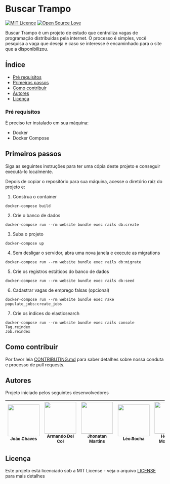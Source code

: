 # Buscar Trampo

[![MIT Licence](https://badges.frapsoft.com/os/mit/mit.svg?v=103)](LICENSE) [![Open Source Love](https://badges.frapsoft.com/os/v1/open-source.png?v=103)](https://github.com/ellerbrock/open-source-badges/)

Buscar Trampo é um projeto de estudo que centraliza vagas de programação distribuídas pela internet. O processo é simples, você pesquisa a vaga que deseja e caso se interesse é encaminhado para o site que a disponibilizou.

## Índice

- [Pré requisitos](#pré-requisitos)
- [Primeiros passos](#primeiros-passos)
- [Como contribuir](#como-contribuir)
- [Autores](#autores)
- [Licença](#licensa)

### Pré requisitos

É preciso ter instalado em sua máquina:

- Docker
- Docker Compose

## Primeiros passos

Siga as seguintes instruções para ter uma cópia deste projeto e conseguir executá-lo localmente.

Depois de copiar o repositório para sua máquina, acesse o diretório raiz do projeto e:

1.  Construa o container

```
docker-compose build
```

2.  Crie o banco de dados

```
docker-compose run --rm website bundle exec rails db:create
```

3.  Suba o projeto

```
docker-compose up
```

4.  Sem desligar o servidor, abra uma nova janela e execute as migrations

```
docker-compose run --rm website bundle exec rails db:migrate
```
5.  Crie os registros estáticos do banco de dados

```
docker-compose run --rm website bundle exec rails db:seed
```
6.  Cadastrar vagas de emprego falsas (opcional)

```
docker-compose run --rm website bundle exec rake populate_jobs:create_jobs
```

7.  Crie os índices do elasticsearch

```
docker-compose run --rm website bundle exec rails console
Tag.reindex
Job.reindex
```

## Como contribuir

Por favor leia [CONTRIBUTING.md](CONTRIBUTING.md) para saber detalhes sobre nossa conduta e processo de pull requests.

## Autores

Projeto iniciado pelos seguintes desenvolvedores

<!-- ALL-CONTRIBUTORS-LIST:START - Do not remove or modify this section -->
<!-- prettier-ignore -->
| [<img src="https://drive.google.com/uc?id=1J6kyIZF5A4xEpvoU_QPnASwEL3BlZyho" width="100px;"/><br /><sub><b>João Chaves </b></sub>](https://github.com/jchavesjr)<br /> | [<img src="https://drive.google.com/uc?id=1pH3IntPVkjF9m9Qss_x3Zi6nz2rJiDRQ" width="100px;"/><br /><sub><b>Armando Del Col</b></sub>](https://github.com/DinhuX)<br /> | [<img src="https://drive.google.com/uc?id=1odqy22fU-mB6LDVCNQUTAxgqlgc1PDvG" width="100px;"/><br /><sub><b>Jhonatan Martins</b></sub>](https://github.com/JhoMartins)<br /> | [<img src="https://avatars2.githubusercontent.com/u/15186322?s=460&v=4" width="100px;"/><br /><sub><b>Léo Rocha</b></sub>](https://github.com/Leoxxid)<br /> | [<img src="https://drive.google.com/uc?id=1ZkeNpyj48FJmGLN8MAuRNp5QwNWR5frG" width="100px;"/><br /><sub><b>Henrique Montalione</b></sub>](https://github.com/henriquemontalione)<br /> |
| :---: | :---: | :---: | :---: | :---: |

## Licença

Este projeto está licenciado sob a MIT License - veja o arquivo [LICENSE](LICENSE) para mais detalhes
